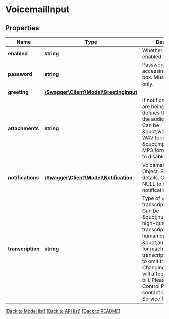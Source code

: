 # VoicemailInput

## Properties
Name | Type | Description | Notes
------------ | ------------- | ------------- | -------------
**enabled** | **string** | Whether voicemail is enabled. Boolean. | [optional] 
**password** | **string** | Password for accessing voicemail box. Must be digits only. | [optional] 
**greeting** | [**\Swagger\Client\Model\GreetingInput**](GreetingInput.md) |  | [optional] 
**attachments** | **string** | If notification emails are being used, this defines the format of the audio attachments. Can be \&quot;wav\&quot; for WAV format, \&quot;mp3\&quot; for MP3 format, or NULL to disable attachments. | [optional] 
**notifications** | [**\Swagger\Client\Model\Notification**](Notification.md) | Voicemail Notifications Object. See below for details. Can be set to NULL to disable notifications. | [optional] 
**transcription** | **string** | Type of voicemail transcription to use. Can be \&quot;human\&quot; for high-quality manual transcriptions by human operators, \&quot;automated\&quot; for machine-generated transcriptions, or NULL to omit trancriptions. Changing this option will affect your monthly bill. Please see our Control Panel or contact Customer Service for details. | [optional] 

[[Back to Model list]](../README.md#documentation-for-models) [[Back to API list]](../README.md#documentation-for-api-endpoints) [[Back to README]](../README.md)



